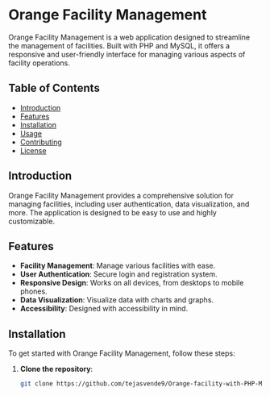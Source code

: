 # Orange Facility Management

Orange Facility Management is a web application designed to streamline the management of facilities. Built with PHP and MySQL, it offers a responsive and user-friendly interface for managing various aspects of facility operations.

## Table of Contents

- [Introduction](#introduction)
- [Features](#features)
- [Installation](#installation)
- [Usage](#usage)
- [Contributing](#contributing)
- [License](#license)

## Introduction

Orange Facility Management provides a comprehensive solution for managing facilities, including user authentication, data visualization, and more. The application is designed to be easy to use and highly customizable.

## Features

- **Facility Management**: Manage various facilities with ease.
- **User Authentication**: Secure login and registration system.
- **Responsive Design**: Works on all devices, from desktops to mobile phones.
- **Data Visualization**: Visualize data with charts and graphs.
- **Accessibility**: Designed with accessibility in mind.

## Installation

To get started with Orange Facility Management, follow these steps:

1. **Clone the repository**:
   ```sh
   git clone https://github.com/tejasvende9/Orange-facility-with-PHP-MySQL.git
